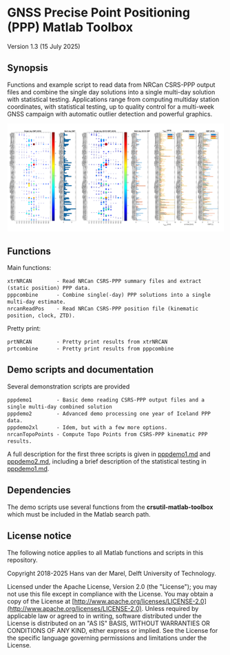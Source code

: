 # GNSS Precise Point Positioning (PPP) Matlab Toolbox

Version 1.3 (15 July 2025)

## Synopsis

Functions and example script to read data from NRCan CSRS-PPP output files and combine the single day
solutions into a single multi-day solution with statistical testing.
Applications range from computing multiday station coordinates, with statistical testing, up to quality
control for a multi-week GNSS campaign with automatic outlier detection and powerful graphics.

![pppdemo2xl.m graphics](PPP_Station_Quality_2019.png)

## Functions

Main functions:

    xtrNRCAN        - Read NRCan CSRS-PPP summary files and extract (static position) PPP data.
    pppcombine      - Combine single(-day) PPP solutions into a single multi-day estimate.
    nrcanReadPos    - Read NRCan CSRS-PPP position file (kinematic position, clock, ZTD).

Pretty print:

    prtNRCAN        - Pretty print results from xtrNRCAN
    prtcombine      - Pretty print results from pppcombine

## Demo scripts and documentation

Several demonstration scripts are provided

    pppdemo1        - Basic demo reading CSRS-PPP output files and a single multi-day combined solution
    pppdemo2        - Advanced demo processing one year of Iceland PPP data.
    pppdemo2xl      - Idem, but with a few more options.
    nrcanTopoPoints - Compute Topo Points from CSRS-PPP kinematic PPP results.

A full description for the first three scripts is given in [pppdemo1.md](./pppdemo1.md) and [pppdemo2.md](./pppdemo2.md),
including a brief description of the statistical testing in [pppdemo1.md](./pppdemo1.md).

## Dependencies

The demo scripts use several functions from the **crsutil-matlab-toolbox** which must be included in the Matlab search path.

## License notice

The following notice applies to all Matlab functions and scripts in this repository.

Copyright 2018-2025 Hans van der Marel, Delft University of Technology.

Licensed under the Apache License, Version 2.0 (the "License");
you may not use this file except in compliance with the License.
You may obtain a copy of the License at [http://www.apache.org/licenses/LICENSE-2.0](http://www.apache.org/licenses/LICENSE-2.0).
Unless required by applicable law or agreed to in writing, software
distributed under the License is distributed on an "AS IS" BASIS,
WITHOUT WARRANTIES OR CONDITIONS OF ANY KIND, either express or implied.
See the License for the specific language governing permissions and
limitations under the License.
